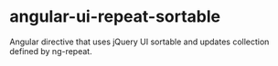 angular-ui-repeat-sortable
==========================

Angular directive that uses jQuery UI sortable and updates collection defined by ng-repeat.